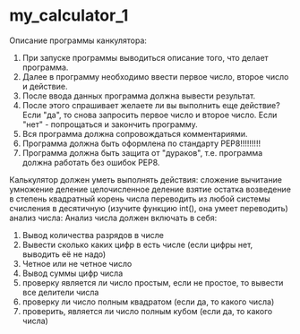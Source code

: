 # my_calculator_1
Описание программы канкулятора:
1. При запуске программы выводиться описание того, что делает программа.
2. Далее в программу необходимо ввести первое число,  второе число и действие. 
3. После ввода данных программа должна вывести результат.
4. После этого спрашивает желаете ли вы выполнить еще действие? Если "да", то снова запросить первое число и второе число. Если "нет" - попрощаться и закончить программу.
5. Вся программа должна сопровождаться комментариями.
6. Программа должна быть оформлена по стандарту  PEP8!!!!!!!!!
7. Программа должна быть защита от "дураков", т.е. программа должна работать без ошибок PEP8.

Калькулятор должен уметь выполнять действия: 
сложение
вычитание
умножение
деление
целочисленное деление
взятие остатка
возведение в степень
квадратный корень числа
переводить из любой системы счисления в десятичную (изучите функцию int(), она умеет переводить)
анализ числа:
Анализ числа должен включать в себя:
1) Вывод количества разрядов в числе
2) Вывести сколько каких цифр в есть числе (если цифры нет, выводить её не надо)
3) Четное или не четное число
4) Вывод суммы цифр числа
5) проверку является ли число простым, если не простое, то вывести все делители числа
6) проверку ли число полным квадратом (если да, то какого числа)
7) проверить, является ли число полным кубом (если да, то какого числа)

